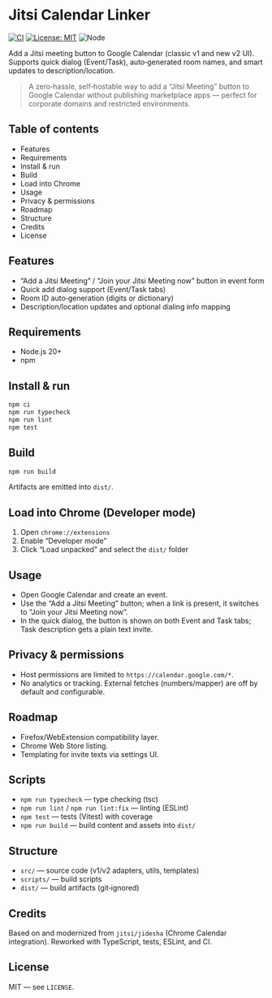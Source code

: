 # Jitsi Calendar Linker

[![CI](https://github.com/zimiovid/jitsi-calendar-linker/actions/workflows/ci.yml/badge.svg)](https://github.com/zimiovid/jitsi-calendar-linker/actions/workflows/ci.yml)
[![License: MIT](https://img.shields.io/badge/License-MIT-green.svg)](LICENSE)
![Node](https://img.shields.io/badge/node-%E2%89%A5%2020-1f6feb)

Add a Jitsi meeting button to Google Calendar (classic v1 and new v2 UI). Supports quick dialog (Event/Task), auto‑generated room names, and smart updates to description/location.

> A zero‑hassle, self‑hostable way to add a “Jitsi Meeting” button to Google Calendar without publishing marketplace apps — perfect for corporate domains and restricted environments.

## Table of contents
- Features
- Requirements
- Install & run
- Build
- Load into Chrome
- Usage
- Privacy & permissions
- Roadmap
- Structure
- Credits
- License

## Features
- “Add a Jitsi Meeting” / “Join your Jitsi Meeting now” button in event form
- Quick add dialog support (Event/Task tabs)
- Room ID auto‑generation (digits or dictionary)
- Description/location updates and optional dialing info mapping

## Requirements
- Node.js 20+
- npm

## Install & run
```bash
npm ci
npm run typecheck
npm run lint
npm test
```

## Build
```bash
npm run build
```
Artifacts are emitted into `dist/`.

## Load into Chrome (Developer mode)
1. Open `chrome://extensions`
2. Enable “Developer mode”
3. Click “Load unpacked” and select the `dist/` folder

## Usage
- Open Google Calendar and create an event.
- Use the “Add a Jitsi Meeting” button; when a link is present, it switches to “Join your Jitsi Meeting now”.
- In the quick dialog, the button is shown on both Event and Task tabs; Task description gets a plain text invite.

## Privacy & permissions
- Host permissions are limited to `https://calendar.google.com/*`.
- No analytics or tracking. External fetches (numbers/mapper) are off by default and configurable.

## Roadmap
- Firefox/WebExtension compatibility layer.
- Chrome Web Store listing.
- Templating for invite texts via settings UI.

## Scripts
- `npm run typecheck` — type checking (tsc)
- `npm run lint` / `npm run lint:fix` — linting (ESLint)
- `npm test` — tests (Vitest) with coverage
- `npm run build` — build content and assets into `dist/`

## Structure
- `src/` — source code (v1/v2 adapters, utils, templates)
- `scripts/` — build scripts
- `dist/` — build artifacts (git‑ignored)

## Credits
Based on and modernized from `jitsi/jidesha` (Chrome Calendar integration). Reworked with TypeScript, tests, ESLint, and CI.

## License
MIT — see `LICENSE`.
